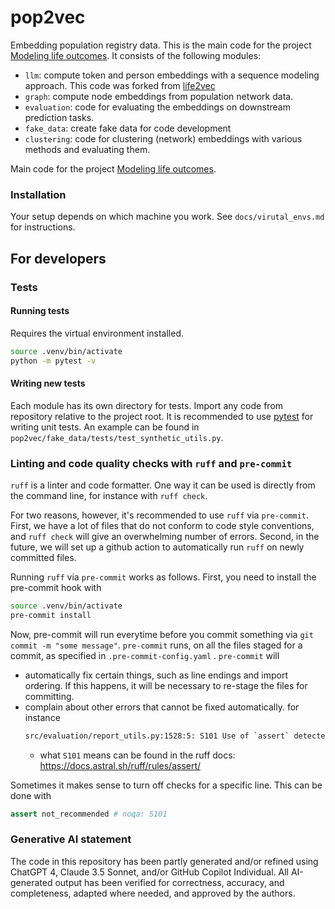 # pop2vec

Embedding population registry data. This is the main code for the project [Modeling life outcomes](https://research-software-directory.org/projects/modeling-life-outcomes). It consists of the following modules:
- `llm`: compute token and person embeddings with a sequence modeling approach. This code was forked from [life2vec](https://github.com/SocialComplexityLab/)
- `graph`: compute node embeddings from population network data.
- `evaluation`: code for evaluating the embeddings on downstream prediction tasks.
- `fake_data`: create fake data for code development
- `clustering`: code for clustering (network) embeddings with various methods and evaluating them.

Main code for the project [Modeling life outcomes](https://research-software-directory.org/projects/modeling-life-outcomes).

### Installation

Your setup depends on which machine you work. See `docs/virutal_envs.md` for instructions.

## For developers

### Tests

#### Running tests

Requires the virtual environment installed.

```bash
source .venv/bin/activate
python -m pytest -v
```

#### Writing new tests

Each module has its own directory for tests. Import any code from repository relative to the project root.
It is recommended to use [pytest](https://docs.pytest.org/en/stable/) for writing unit tests. An example can be found in `pop2vec/fake_data/tests/test_synthetic_utils.py`.

### Linting and code quality checks with `ruff` and `pre-commit`

`ruff` is a linter and code formatter. One way it can be used is directly from the command line, for instance with `ruff check`.

For two reasons, however, it's recommended to use `ruff` via `pre-commit`. First, we have a lot of files that do not conform to code style conventions, and `ruff check` will give an overwhelming number of errors.
Second, in the future, we will set up a github action to automatically run `ruff` on newly committed files.

Running `ruff` via `pre-commit` works as follows. First, you need to install the pre-commit hook with

```bash
source .venv/bin/activate
pre-commit install
```

Now, pre-commit will run everytime before you commit something via `git commit -m "some message"`. `pre-commit` runs, on all the files staged for a commit, as specified in `.pre-commit-config.yaml` . `pre-commit` will
- automatically fix certain things, such as line endings and import ordering. If this happens, it will be necessary to re-stage the files for committing.
- complain about other errors that cannot be fixed automatically. for instance
  ```bash
  src/evaluation/report_utils.py:1528:5: S101 Use of `assert` detected
  ```
  - what `S101` means can be found in the ruff docs: https://docs.astral.sh/ruff/rules/assert/

Sometimes it makes sense to turn off checks for a specific line. This can be done with

```python
assert not_recommended # noqa: S101
```


### Generative AI statement
The code in this repository has been partly generated and/or refined using ChatGPT 4, Claude 3.5 Sonnet, and/or GitHub Copilot Individual. All AI-generated output has been verified for correctness, accuracy, and completeness, adapted where needed, and approved by the authors.
